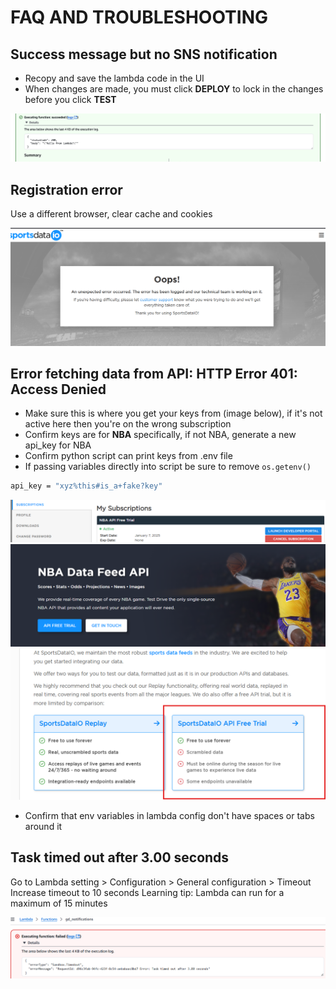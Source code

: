 # FAQ AND TROUBLESHOOTING 

## Success message but no SNS notification
- Recopy and save the lambda code in the UI 
- When changes are made, you must click **DEPLOY** to lock in the changes before you click **TEST**

![alt text](image-5.png)


## Registration error
Use a different browser, clear cache and cookies

![alt text](image.png)

## Error fetching data from API: HTTP Error 401: Access Denied
- Make sure this is where you get your keys from (image below), if it's not active here then you're on the wrong subscription
- Confirm keys are for **NBA** specifically, if not NBA, generate a new api_key for NBA
- Confirm python script can print keys from .env file
- If passing variables directly into script be sure to remove `os.getenv()` 

```bash
api_key = "xyz%this#is_a+fake?key"
```

![alt text](image-1.png)
![alt text](image-4.png)
![alt text](image-3.png)

- Confirm that env variables in lambda config don't have spaces or tabs around it

## Task timed out after 3.00 seconds
Go to Lambda setting > Configuration > General configuration > Timeout <br>
Increase timeout to 10 seconds 
Learning tip: Lambda can run for a maximum of 15 minutes

![alt text](image-2.png)

